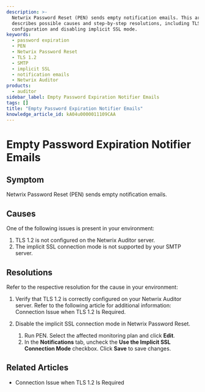 ```yaml
---
description: >-
  Netwrix Password Reset (PEN) sends empty notification emails. This article
  describes possible causes and step-by-step resolutions, including TLS 1.2
  configuration and disabling implicit SSL mode.
keywords:
  - password expiration
  - PEN
  - Netwrix Password Reset
  - TLS 1.2
  - SMTP
  - implicit SSL
  - notification emails
  - Netwrix Auditor
products:
  - auditor
sidebar_label: Empty Password Expiration Notifier Emails
tags: []
title: "Empty Password Expiration Notifier Emails"
knowledge_article_id: kA04u0000011109CAA
---
```


# Empty Password Expiration Notifier Emails

## Symptom

Netwrix Password Reset (PEN) sends empty notification emails.

## Causes

One of the following issues is present in your environment:

1. TLS 1.2 is not configured on the Netwrix Auditor server.
2. The implicit SSL connection mode is not supported by your SMTP server.

## Resolutions

Refer to the respective resolution for the cause in your environment:

1. Verify that TLS 1.2 is correctly configured on your Netwrix Auditor server. Refer to the following article for additional information: Сonnection Issue when TLS 1.2 Is Required.
2. Disable the implicit SSL connection mode in Netwrix Password Reset.

   1. Run PEN. Select the affected monitoring plan and click **Edit**.
   2. In the **Notifications** tab, uncheck the **Use the Implicit SSL Connection Mode** checkbox. Click **Save** to save changes.

## Related Articles

- Сonnection Issue when TLS 1.2 Is Required

